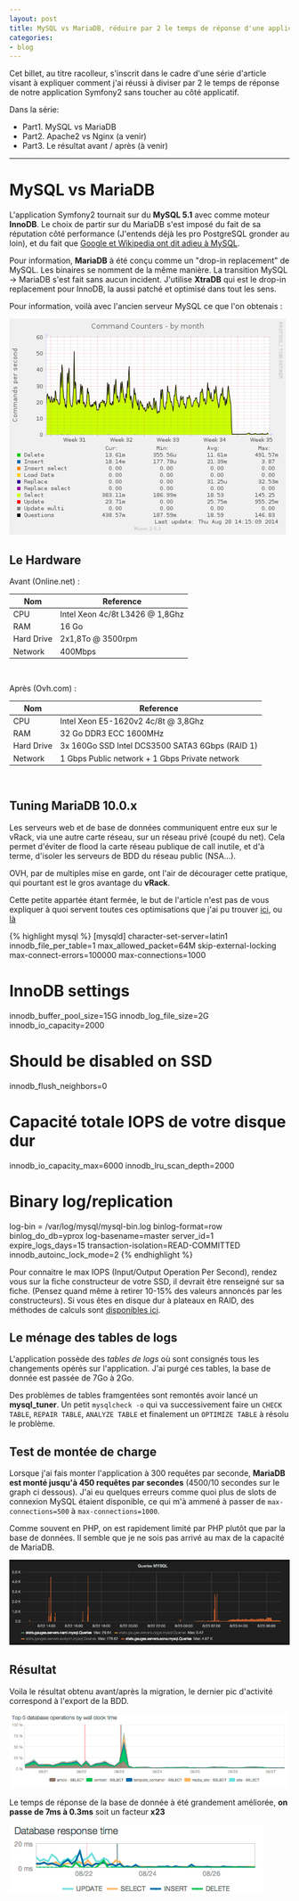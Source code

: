 ```yaml
---
layout: post
title: MySQL vs MariaDB, réduire par 2 le temps de réponse d'une application
categories:
- blog
---
```


Cet billet, au titre racolleur, s'inscrit dans le cadre d'une série d'article visant à expliquer comment j'ai réussi à diviser par 2 le temps de réponse de notre application Symfony2 sans toucher au côté applicatif.

Dans la série:

* Part1. MySQL vs MariaDB
* Part2. Apache2 vs Nginx (a venir)
* Part3. Le résultat avant / après (à venir)

---

# MySQL vs MariaDB

L'application Symfony2 tournait sur du **MySQL 5.1** avec comme moteur **InnoDB**. Le choix de partir sur du MariaDB s'est imposé du fait de sa réputation côté performance (J'entends déjà les pro PostgreSQL gronder au loin), et du fait que <a href="http://www.zdnet.com/google-quietly-dumps-oracle-mysql-for-mariadb-7000020670/" target="_blank"> Google et Wikipedia ont dit adieu à MySQL</a>.

Pour information, **MariaDB** à été conçu comme un "drop-in replacement" de MySQL. Les binaires se nomment de la même manière. La transition MySQL -> MariaDB s'est fait sans aucun incident. J'utilise **XtraDB** qui est le drop-in replacement pour InnoDB, la aussi patché et optimisé dans tout les sens.

Pour information, voilà avec l'ancien serveur MySQL ce que l'on obtenais :

![Performance Before DB](/assets/images/online_mysql_counter.png)


## Le Hardware

Avant (Online.net) :

| Nom        | Reference                                      |
|------------|------------------------------------------------|
| CPU        | Intel Xeon 4c/8t L3426 @ 1,8Ghz                |
| RAM        | 16 Go                                          |
| Hard Drive | 2x1,8To @ 3500rpm                              |
| Network    | 400Mbps                                        |

<br />

Après (Ovh.com) :

| Nom        | Reference                                      |
|------------|------------------------------------------------|
| CPU        | Intel Xeon E5-1620v2 4c/8t @ 3,8Ghz            |
| RAM        | 32 Go DDR3 ECC 1600MHz                         |
| Hard Drive | 3x 160Go SSD Intel DCS3500 SATA3 6Gbps (RAID 1)|
| Network    | 1 Gbps Public network + 1 Gbps Private network |

<br />

## Tuning MariaDB 10.0.x

Les serveurs web et de base de données communiquent entre eux sur le vRack, via une autre carte réseau, sur un réseau privé (coupé du net). Cela permet d'éviter de flood la carte réseau publique de call inutile, et d'à terme, d'isoler les serveurs de BDD du réseau public (NSA...).

OVH, par de multiples mise en garde, ont l'air de décourager cette pratique, qui pourtant est le gros avantage du **vRack**.

Cette petite appartée étant fermée, le but de l'article n'est pas de vous expliquer à quoi servent toutes ces optimisations que j'ai pu trouver [ici](http://www.tocker.ca/2013/09/17/what-to-tune-in-mysql-56-after-installation.html), ou [là](https://blog.mariadb.org/performance-evaluation-of-mariadb-10-1-and-mysql-5-7-4-labs-tplc/)

{% highlight mysql %}
[mysqld]
character-set-server=latin1
innodb_file_per_table=1
max_allowed_packet=64M
skip-external-locking
max-connect-errors=100000
max-connections=1000

# InnoDB settings
innodb_buffer_pool_size=15G
innodb_log_file_size=2G
innodb_io_capacity=2000

# Should be disabled on SSD
innodb_flush_neighbors=0

# Capacité totale IOPS de votre disque dur
innodb_io_capacity_max=6000
innodb_lru_scan_depth=2000

# Binary log/replication
log-bin = /var/log/mysql/mysql-bin.log
binlog-format=row
binlog_do_db=yprox
log-basename=master
server_id=1
expire_logs_days=15
transaction-isolation=READ-COMMITTED
innodb_autoinc_lock_mode=2
{% endhighlight %}

Pour connaitre le max IOPS (Input/Output Operation Per Second), rendez vous sur la fiche constructeur de votre SSD, il devrait être renseigné sur sa fiche. (Pensez quand même à retirer 10-15% des valeurs annoncés par les constructeurs).
Si vous êtes en disque dur à plateaux en RAID, des méthodes de calculs sont [disponibles ici](http://www.tocker.ca/2013/09/17/what-to-tune-in-mysql-56-after-installation.html).

## Le ménage des tables de logs

L'application possède des _tables de logs_ où sont consignés tous les changements opérés sur l'application. J'ai purgé ces tables, la base de donnée est passée de 7Go à 2Go.

Des problèmes de tables framgentées sont remontés avoir lancé un **mysql_tuner**. Un petit `mysqlcheck -o` qui va successivement faire un `CHECK TABLE`, `REPAIR TABLE`, `ANALYZE TABLE` et finalement un `OPTIMIZE TABLE` à résolu le problème.

## Test de montée de charge

Lorsque j'ai fais monter l'application à 300 requêtes par seconde, **MariaDB est monté jusqu'à 450 requêtes par secondes** (4500/10 secondes sur le graph ci dessous). J'ai eu quelques erreurs comme quoi plus de slots de connexion MySQL étaient disponible, ce qui m'à ammené à passer de `max-connections=500` à `max-connections=1000`.

Comme souvent en PHP, on est rapidement limité par PHP plutôt que par la base de données. Il semble que je ne sois pas arrivé au max de la capacité de MariaDB.

![Idée initiale](/assets/images/db_monte_charge.png)

## Résultat

Voila le résultat obtenu avant/après la migration, le dernier pic d'activité correspond à l'export de la BDD.

![Performance DB](/assets/images/db_perf.png)

Le temps de réponse de la base de donnée à été grandement améliorée, **on passe de 7ms à 0.3ms** soit un facteur **x23**

![Latence DB MariaDB](/assets/images/db_latency.png)

